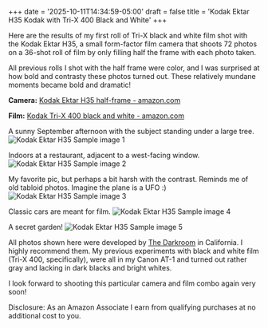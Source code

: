 +++
date = '2025-10-11T14:34:59-05:00'
draft = false
title = 'Kodak Ektar H35 Kodak with Tri-X 400 Black and White'
+++

Here are the results of my first roll of Tri-X black and white film shot with the Kodak Ektar H35, a small form-factor film camera that shoots 72 photos on a 36-shot roll of film by only filling half the frame with each photo taken. 

All previous rolls I shot with the half frame were color, and I was surprised at how bold and contrasty these photos turned out. These relatively mundane moments became bold and dramatic!

**Camera:** [Kodak Ektar H35 half-frame - amazon.com](https://amzn.to/3J01D0e)

**Film:** [Kodak Tri-X 400 black and white - amazon.com](https://amzn.to/436YthY)

A sunny September afternoon with the subject standing under a large tree.
![Kodak Ektar H35 Sample image 1](/img/kodak-ektar-h35-tri-x-black-white-sample1.jpg)

Indoors at a restaurant, adjacent to a west-facing window. 
![Kodak Ektar H35 Sample image 2](/img/kodak-ektar-h35-tri-x-black-white-sample2.jpg)

My favorite pic, but perhaps a bit harsh with the contrast. Reminds me of old tabloid photos. Imagine the plane is a UFO :) 
![Kodak Ektar H35 Sample image 3](/img/kodak-ektar-h35-tri-x-black-white-sample3.jpg)

Classic cars are meant for film.
![Kodak Ektar H35 Sample image 4](/img/kodak-ektar-h35-tri-x-black-white-sample4.jpg)

A secret garden!
![Kodak Ektar H35 Sample image 5](/img/kodak-ektar-h35-tri-x-black-white-sample5.jpg)

All photos shown here were developed by [The Darkroom](thedarkroom.com) in California. I highly recommend them. My previous experiments with black and white film (Tri-X 400, specifically), were all in my Canon AT-1 and turned out rather gray and lacking in dark blacks and bright whites. 

I look forward to shooting this particular camera and film combo again very soon!

Disclosure: As an Amazon Associate I earn from qualifying purchases at no additional cost to you. 